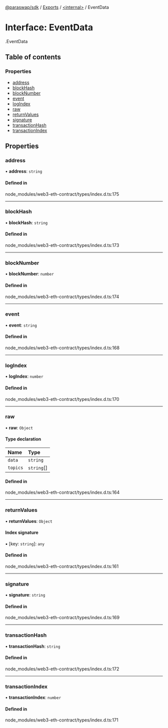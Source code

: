 [@paraswap/sdk](../README.md) / [Exports](../modules.md) / [<internal\>](../modules/internal_.md) / EventData

# Interface: EventData

[<internal>](../modules/internal_.md).EventData

## Table of contents

### Properties

- [address](internal_.EventData.md#address)
- [blockHash](internal_.EventData.md#blockhash)
- [blockNumber](internal_.EventData.md#blocknumber)
- [event](internal_.EventData.md#event)
- [logIndex](internal_.EventData.md#logindex)
- [raw](internal_.EventData.md#raw)
- [returnValues](internal_.EventData.md#returnvalues)
- [signature](internal_.EventData.md#signature)
- [transactionHash](internal_.EventData.md#transactionhash)
- [transactionIndex](internal_.EventData.md#transactionindex)

## Properties

### address

• **address**: `string`

#### Defined in

node_modules/web3-eth-contract/types/index.d.ts:175

___

### blockHash

• **blockHash**: `string`

#### Defined in

node_modules/web3-eth-contract/types/index.d.ts:173

___

### blockNumber

• **blockNumber**: `number`

#### Defined in

node_modules/web3-eth-contract/types/index.d.ts:174

___

### event

• **event**: `string`

#### Defined in

node_modules/web3-eth-contract/types/index.d.ts:168

___

### logIndex

• **logIndex**: `number`

#### Defined in

node_modules/web3-eth-contract/types/index.d.ts:170

___

### raw

• **raw**: `Object`

#### Type declaration

| Name | Type |
| :------ | :------ |
| `data` | `string` |
| `topics` | `string`[] |

#### Defined in

node_modules/web3-eth-contract/types/index.d.ts:164

___

### returnValues

• **returnValues**: `Object`

#### Index signature

▪ [key: `string`]: `any`

#### Defined in

node_modules/web3-eth-contract/types/index.d.ts:161

___

### signature

• **signature**: `string`

#### Defined in

node_modules/web3-eth-contract/types/index.d.ts:169

___

### transactionHash

• **transactionHash**: `string`

#### Defined in

node_modules/web3-eth-contract/types/index.d.ts:172

___

### transactionIndex

• **transactionIndex**: `number`

#### Defined in

node_modules/web3-eth-contract/types/index.d.ts:171
